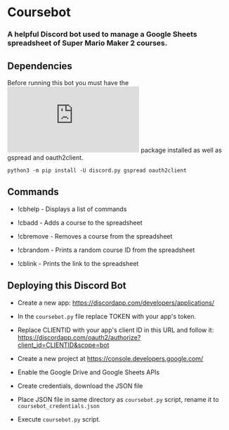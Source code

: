 # Coursebot

### A helpful Discord bot used to manage a Google Sheets spreadsheet of Super Mario Maker 2 courses.

## Dependencies

Before running this bot you must have the ![discord.py](https://github.com/Rapptz/discord.py) package installed as well as gspread and oauth2client.

`python3 -m pip install -U discord.py gspread oauth2client`

## Commands

* !cbhelp - Displays a list of commands

* !cbadd - Adds a course to the spreadsheet

* !cbremove - Removes a course from the spreadsheet

* !cbrandom - Prints a random course ID from the spreadsheet

* !cblink - Prints the link to the spreadsheet

## Deploying this Discord Bot

* Create a new app: https://discordapp.com/developers/applications/

* In the `coursebot.py` file replace TOKEN with your app's token.

* Replace CLIENTID with your app's client ID in this URL and follow it: https://discordapp.com/oauth2/authorize?client_id=CLIENTID&scope=bot

* Create a new project at https://console.developers.google.com/

* Enable the Google Drive and Google Sheets APIs

* Create credentials, download the JSON file

* Place JSON file in same directory as `coursebot.py` script, rename it to `coursebot_credentials.json`

* Execute `coursebot.py` script.
